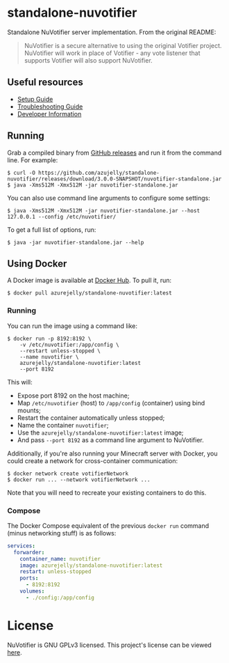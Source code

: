 # standalone-nuvotifier
Standalone NuVotifier server implementation. From the original README:
> NuVotifier is a secure alternative to using the original Votifier project. 
> NuVotifier will work in place of Votifier - any vote listener that supports 
> Votifier will also support NuVotifier.

## Useful resources
- [Setup Guide](https://github.com/NuVotifier/NuVotifier/wiki/Setup-Guide)
- [Troubleshooting Guide](https://github.com/NuVotifier/NuVotifier/wiki/Troubleshooting-Guide)
- [Developer Information](https://github.com/NuVotifier/NuVotifier/wiki/Developer-Documentation)

## Running
Grab a compiled binary from [GitHub releases](https://github.com/azujelly/standalone-nuvotifier/releases) and run it from the command line. For example:
```shell
$ curl -O https://github.com/azujelly/standalone-nuvotifier/releases/download/3.0.0-SNAPSHOT/nuvotifier-standalone.jar
$ java -Xms512M -Xmx512M -jar nuvotifier-standalone.jar
```

You can also use command line arguments to configure some settings:
```shell
$ java -Xms512M -Xmx512M -jar nuvotifier-standalone.jar --host 127.0.0.1 --config /etc/nuvotifier/
```

To get a full list of options, run:
```shell
$ java -jar nuvotifier-standalone.jar --help
```

## Using Docker
A Docker image is available at [Docker Hub](https://hub.docker.com/r/azurejelly/standalone-nuvotifier). To pull it, run:
```shell
$ docker pull azurejelly/standalone-nuvotifier:latest
```

### Running
You can run the image using a command like:
```shell
$ docker run -p 8192:8192 \
    -v /etc/nuvotifier:/app/config \
    --restart unless-stopped \
    --name nuvotifier \
    azurejelly/standalone-nuvotifier:latest
    --port 8192
```

This will:
- Expose port 8192 on the host machine;
- Map `/etc/nuvotifier` (host) to `/app/config` (container) using bind mounts;
- Restart the container automatically unless stopped;
- Name the container `nuvotifier`;
- Use the `azurejelly/standalone-nuvotifier:latest` image;
- And pass `--port 8192` as a command line argument to NuVotifier.

Additionally, if you're also running your Minecraft server with Docker, you could create a network for cross-container communication:
```shell
$ docker network create votifierNetwork
$ docker run ... --network votifierNetwork ...
```

Note that you will need to recreate your existing containers to do this.

### Compose
The Docker Compose equivalent of the previous `docker run` command (minus networking stuff) is as follows:
```yaml
services:
  forwarder:
    container_name: nuvotifier
    image: azurejelly/standalone-nuvotifier:latest
    restart: unless-stopped
    ports:
      - 8192:8192
    volumes:
      - ./config:/app/config
```

# License

NuVotifier is GNU GPLv3 licensed. This project's license can be viewed [here](LICENSE).
